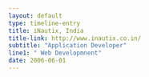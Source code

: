 ```yaml
---
layout: default
type: timeline-entry
title: iNautix, India
title-link: http://www.inautix.co.in/
subtitle: "Application Developer"
line1: " Web Developmnent"
date: 2006-06-01
---
```

